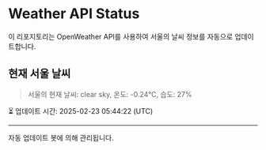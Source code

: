 
# Weather API Status

이 리포지토리는 OpenWeather API를 사용하여 서울의 날씨 정보를 자동으로 업데이트합니다.

## 현재 서울 날씨
> 서울의 현재 날씨: clear sky, 온도: -0.24°C, 습도: 27%

⏳ 업데이트 시간: 2025-02-23 05:44:22 (UTC)

---
자동 업데이트 봇에 의해 관리됩니다.
